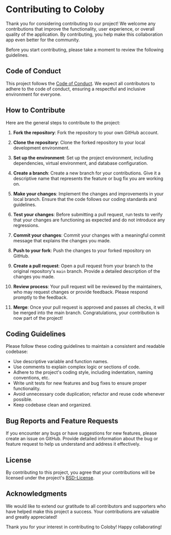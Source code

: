 # Contributing to Coloby

Thank you for considering contributing to our project! We welcome any contributions that improve the functionality, user experience, or overall quality of the application. By contributing, you help make this collaboration app even better for the community.

Before you start contributing, please take a moment to review the following guidelines.

## Code of Conduct

This project follows the [Code of Conduct](CODE_OF_CONDUCT.md). We expect all contributors to adhere to the code of conduct, ensuring a respectful and inclusive environment for everyone.

## How to Contribute

Here are the general steps to contribute to the project:

1. **Fork the repository**: Fork the repository to your own GitHub account.

2. **Clone the repository**: Clone the forked repository to your local development environment.

3. **Set up the environment**: Set up the project environment, including dependencies, virtual environment, and database configuration.

4. **Create a branch**: Create a new branch for your contributions. Give it a descriptive name that represents the feature or bug fix you are working on.

5. **Make your changes**: Implement the changes and improvements in your local branch. Ensure that the code follows our coding standards and guidelines.

6. **Test your changes**: Before submitting a pull request, run tests to verify that your changes are functioning as expected and do not introduce any regressions.

7. **Commit your changes**: Commit your changes with a meaningful commit message that explains the changes you made.

8. **Push to your fork**: Push the changes to your forked repository on GitHub.

9. **Create a pull request**: Open a pull request from your branch to the original repository's `main` branch. Provide a detailed description of the changes you made.

10. **Review process**: Your pull request will be reviewed by the maintainers, who may request changes or provide feedback. Please respond promptly to the feedback.

11. **Merge**: Once your pull request is approved and passes all checks, it will be merged into the main branch. Congratulations, your contribution is now part of the project!

## Coding Guidelines

Please follow these coding guidelines to maintain a consistent and readable codebase:

- Use descriptive variable and function names.
- Use comments to explain complex logic or sections of code.
- Adhere to the project's coding style, including indentation, naming conventions, etc.
- Write unit tests for new features and bug fixes to ensure proper functionality.
- Avoid unnecessary code duplication; refactor and reuse code whenever possible.
- Keep codebase clean and organized.

## Bug Reports and Feature Requests

If you encounter any bugs or have suggestions for new features, please create an issue on GitHub. Provide detailed information about the bug or feature request to help us understand and address it effectively.

## License

By contributing to this project, you agree that your contributions will be licensed under the project's [BSD-License](LICENSE.md).

## Acknowledgments

We would like to extend our gratitude to all contributors and supporters who have helped make this project a success. Your contributions are valuable and greatly appreciated!

Thank you for your interest in contributing to Coloby! Happy collaborating!

